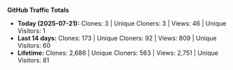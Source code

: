 
**GitHub Traffic Totals**

- **Today (2025-07-21):** Clones: 3 | Unique Cloners: 3 | Views: 46 | Unique Visitors: 1
- **Last 14 days:** Clones: 173 | Unique Cloners: 92 | Views: 809 | Unique Visitors: 60
- **Lifetime:** Clones: 2,686 | Unique Cloners: 563 | Views: 2,751 | Unique Visitors: 81
